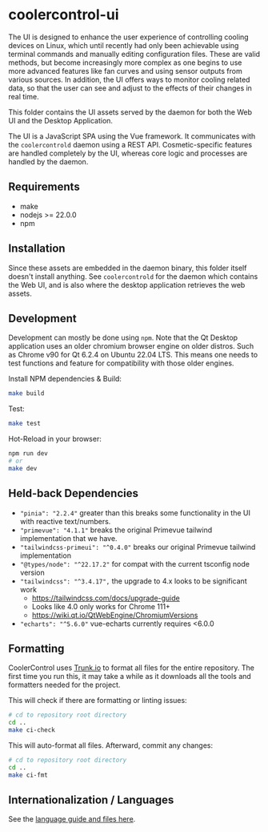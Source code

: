 # coolercontrol-ui

The UI is designed to enhance the user experience of controlling cooling devices on Linux, which
until recently had only been achievable using terminal commands and manually editing configuration
files. These are valid methods, but become increasingly more complex as one begins to use more
advanced features like fan curves and using sensor outputs from various sources. In addition, the UI
offers ways to monitor cooling related data, so that the user can see and adjust to the effects of
their changes in real time.

This folder contains the UI assets served by the daemon for both the Web UI and the Desktop
Application.

The UI is a JavaScript SPA using the Vue framework. It communicates with the `coolercontrold` daemon
using a REST API. Cosmetic-specific features are handled completely by the UI, whereas core logic
and processes are handled by the daemon.

## Requirements

- make
- nodejs >= 22.0.0
- npm

## Installation

Since these assets are embedded in the daemon binary, this folder itself doesn't install anything.
See `coolercontrold` for the daemon which contains the Web UI, and is also where the desktop
application retrieves the web assets.

## Development

Development can mostly be done using `npm`. Note that the Qt Desktop application uses an older
chromium browser engine on older distros. Such as Chrome v90 for Qt 6.2.4 on Ubuntu 22.04 LTS. This
means one needs to test functions and feature for compatibility with those older engines.

Install NPM dependencies & Build:

```bash
make build
```

Test:

```bash
make test
```

Hot-Reload in your browser:

```bash
npm run dev
# or
make dev
```

## Held-back Dependencies

- `"pinia": "2.2.4"` greater than this breaks some functionality in the UI with reactive
  text/numbers.
- `"primevue": "4.1.1"` breaks the original Primevue tailwind implementation that we have.
- `"tailwindcss-primeui": "^0.4.0"` breaks our original Primevue tailwind implementation
- `"@types/node": "^22.17.2"` for compat with the current tsconfig node version
- `"tailwindcss": "^3.4.17",` the upgrade to 4.x looks to be significant work
  - https://tailwindcss.com/docs/upgrade-guide
  - Looks like 4.0 only works for Chrome 111+
  - https://wiki.qt.io/QtWebEngine/ChromiumVersions
- `"echarts": "^5.6.0"` vue-echarts currently requires <6.0.0

## Formatting

CoolerControl uses [Trunk.io](https://github.com/trunk-io) to format all files for the entire
repository. The first time you run this, it may take a while as it downloads all the tools and
formatters needed for the project.

This will check if there are formatting or linting issues:

```bash
# cd to repository root directory
cd ..
make ci-check
```

This will auto-format all files. Afterward, commit any changes:

```bash
# cd to repository root directory
cd ..
make ci-fmt
```

## Internationalization / Languages

See the [language guide and files here](src/i18n/README.md).
